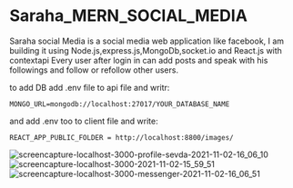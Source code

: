 # Saraha_MERN_SOCIAL_MEDIA
Saraha social Media is a social media web application like facebook, I am building it using Node.js,express.js,MongoDb,socket.io and React.js with contextapi
Every user after login in can add posts and speak with his followings and follow or refollow other users. 

to add DB add .env file to api file and writr:
```
MONGO_URL=mongodb://localhost:27017/YOUR_DATABASE_NAME
```
and add .env too to client file and write:
```
REACT_APP_PUBLIC_FOLDER = http://localhost:8800/images/
```

![screencapture-localhost-3000-profile-sevda-2021-11-02-16_06_10](https://user-images.githubusercontent.com/64332249/139852682-d4da6fe0-93cc-4ead-9b06-dff3faa33bba.png)
![screencapture-localhost-3000-2021-11-02-15_59_51](https://user-images.githubusercontent.com/64332249/139852723-41f6bf0c-2064-4fde-8391-8bbc9cf4cac3.png)
![screencapture-localhost-3000-messenger-2021-11-02-16_06_51](https://user-images.githubusercontent.com/64332249/139852791-bf18be75-fda6-4acf-b84d-9b859f0d31fa.png)

